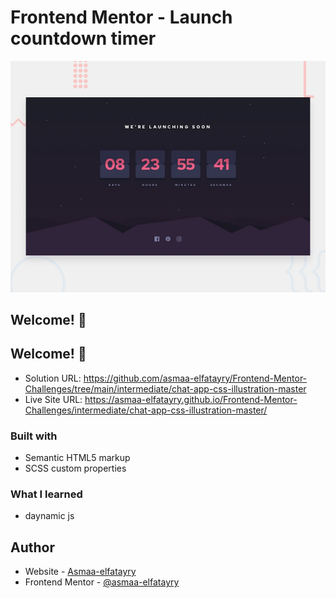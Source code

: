 # Frontend Mentor - Launch countdown timer

![Design preview for the Launch countdown timer coding challenge](./design/desktop-preview.jpg)

## Welcome! 👋

## Welcome! 👋

- Solution URL: https://github.com/asmaa-elfatayry/Frontend-Mentor-Challenges/tree/main/intermediate/chat-app-css-illustration-master
- Live Site URL: https://asmaa-elfatayry.github.io/Frontend-Mentor-Challenges/intermediate/chat-app-css-illustration-master/

### Built with

- Semantic HTML5 markup
- SCSS custom properties

### What I learned

- daynamic js

## Author

- Website - [Asmaa-elfatayry](https://github.com/asmaa-elfatayry)
- Frontend Mentor - [@asmaa-elfatayry](https://www.frontendmentor.io/profile/asmaa-elfatayry)
